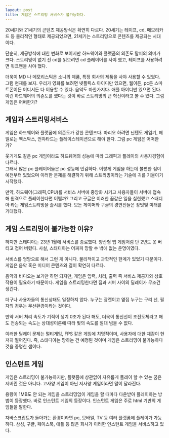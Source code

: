 ```yaml
---
layout: post
title: 게임은 스트리밍 서비스가 불가능하다.
---
```


20세기와 21세기의 콘텐츠 제공방식은 확연히 다르다. 20세기는 테이프, cd, 메모리카드 등 물리적인 형태로 제공되었으면, 21세기는 스트리밍으로 콘텐츠를 제공되는 시대이다. 

단순히, 제공방식에 대한 변화로 보이지만 하드웨어와 플랫폼의 의존도 탈피의 의미가 크다. 스트리밍이 없기 전 cd를 읽으려면 cd 플레이어를 사야 했고, 테이프를 사용하려면 워크맨을 사야 했다.

더욱이 MD 나 메모리스틱은 소니의 제품, 특정 회사의 제품을 사야 사용할 수 있었다.
그럼 현재를 보자. 우리가 영화를 보려면 넷플릭스 아이디만 있으면, 웹이든, pc든 스마트폰이든 어디서든 다 이용할 수 있다.
음악도 마찬가지다. 애플 아이디만 있으면 된다. 이런 하드웨어의 의존도를 깼다는 것이 바로 스트리밍의 큰 혁신이라고 볼 수 있다. 그럼 게임은 어떠한가?




<h2>게임과 스트리밍서비스  </h2>
게임은 하드웨어와 플랫폼에 의존도가 강한 콘텐츠다.
마리오 하려면 닌텐도 게임기, 헤일로는 엑스박스, 언챠타드는 플레이스테이션으로 해야 한다.
그럼 pc 게임은 어떠한가?

웃기게도 같은 pc 게임이라도 하드웨어의 성능에 따라 그래픽과 플레이의 사용자경험이 다르다.  
그래서 많은 pc 플레이어들은 pc 성능에 민감하다.
이렇게 게임을 하는데 불편한 점이 예전부터 있었으며 이러한 문제를 해결하기 위해 스트리밍이라는 기술에 귀를 기울이기 시작했다.

만약, 하드웨어(그래픽,CPU)를 서비스 서버에 중앙화 시키고 사용자들이 서버에 접속해 원격으로 플레이한다면 어떨까?
그리고 구글은 이러한 꿈같은 일을 실현했고 스태디아 라는 게임스트리밍을 출시를 했다.
모든 게이머와 구글의 경연진들은 장밋빛 미래를 기대했다.


<h2>게임 스트리밍이 불가능한 이유?</h2>
하지만 스태디아는 23년 1월에 서비스를 종료했다. 양산형 앱 게임처럼 단 2년도 못 버티고 접어 버렸다.
사실, 스태디아는 어짜피 망할 수 밖에 없는 운명이였다.

서비스를 엉망으로 해서 그런 게 아니다. 물리적이고 과학적인 한계가 있었기 때문이다.
게임은 음악 혹은 미디어 콘텐츠와 결이 확연히 다르다.

음악과 비디오는 보기만 하면 되지만, 게임은 입력, 처리, 출력 즉 서비스 제공자와 상호작용이 필요하기 때문이다.
게임을 스트리밍한다면 집과 서버 사이의 딜레이가 무조건 생긴다.

더구나 사용자들의 통신상태도 일정하지 않다. 
누구는 광랜이고 옆집 누구는 구리 선, 필자의 경우는 무선환경이라는 것이다.

만약 서버 처리 속도가 기적이 생겨 0초가 된다 해도, 더욱이 통신선이 초전도체라고 해도 전송되는 속도는 상대성이론에 따라 빛의 속도를 절대 넘을 수 없다.

이러한 딜레이 문제는 멀티게임, FPS 같은 게임에 치명적이며, 사용자에 대한 체감이 현저히 떨어진다.
즉, 스태디아는 망하는 건 예정된 것이며 게임은 스트리밍이 불가능하다 것을 증명한 샘이다.



<h2>인스턴트 게임</h2>
게임은 스트리밍이 불가능하지만, 플랫폼에 상관없이 자유롭게 플레이 할 수 있는 꿈은 저버린 것은 아니다.
고사양 게임이 아닌 저사양 게임이라면 말이 달라진다.

용량이 1MB도 안 되는 게임을 스트리밍없이 게임을 할 때마다 다운받아 플레이하는 방법이 등장했다.
바로 인스턴트 게임의 등장이다. 인스턴트 게임은 주로 html 기반의 게임들을 말한다.

자바스크립트가 돌아가는 환경이라면 pc, 모바일, TV 등 여러 플랫폼에 플레이가 가능하다.
삼성, 구글, 페이스북, 애플 등 많은 회사가 이러한 인스턴트 게임을 서비스하고 있다.